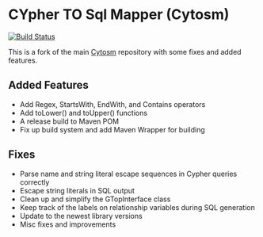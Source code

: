 # CYpher TO Sql Mapper (Cytosm)

[![Build Status](https://travis-ci.org/cytosm/cytosm.svg?branch=master)](https://travis-ci.org/cytosm/cytosm.svg?branch=master)

This is a fork of the main [Cytosm](https://github.com/cytosm/cytosm) repository with some fixes and added features.

## Added Features
- Add Regex, StartsWith, EndWith, and Contains operators
- Add toLower() and toUpper() functions
- A release build to Maven POM
- Fix up build system and add Maven Wrapper for building

## Fixes
- Parse name and string literal escape sequences in Cypher queries correctly
- Escape string literals in SQL output
- Clean up and simplify the GTopInterface class
- Keep track of the labels on relationship variables during SQL generation
- Update to the newest library versions
- Misc fixes and improvements


